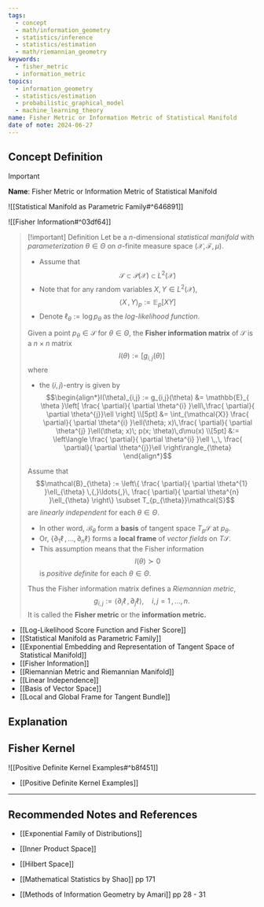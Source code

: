 ```yaml
---
tags:
  - concept
  - math/information_geometry
  - statistics/inference
  - statistics/estimation
  - math/riemannian_geometry
keywords:
  - fisher_metric
  - information_metric
topics:
  - information_geometry
  - statistics/estimation
  - probabilistic_graphical_model
  - machine_learning_theory
name: Fisher Metric or Information Metric of Statistical Manifold
date of note: 2024-06-27
---
```


## Concept Definition

>[!important]
>**Name**: Fisher Metric or Information Metric of Statistical Manifold

![[Statistical Manifold as Parametric Family#^646891]]

![[Fisher Information#^03df64]]

>[!important] Definition
>Let  be a $n$-dimensional *statistical manifold* with *parameterization* $\theta\in \Theta$ on $\sigma$-finite measure space $(\mathcal{X}, \mathscr{F}, \mu)$.
>- Assume that $$\mathcal{S} \subset \mathcal{P}(\mathcal{X}) \subset L^2(\mathcal{X})$$ 
>- Note that for any random variables $X,Y\in L^2(\mathcal{X})$, $$\left\langle  X\,,\,Y  \right\rangle_{p} := \mathbb{E}_{ p }\left[  X Y\right]$$  
>- Denote $\ell_{\theta} := \log p_{\theta}$ as the *log-likelihood function*.
>  
>Given a point $p_{\theta}\in \mathcal{S}$ for $\theta\in \Theta$, the **Fisher information matrix** of $\mathcal{S}$ is a $n\times n$ matrix $$I(\theta) := [g_{i,j}(\theta)]$$ where
>- the $(i,j)$-entry is given by $$\begin{align*}I(\theta)_{i,j} := g_{i,j}(\theta) &=  \mathbb{E}_{ \theta }\left[ \frac{ \partial}{ \partial \theta^{i} }\ell\,\frac{ \partial}{ \partial \theta^{j}}\ell \right] \\[5pt] &= \int_{\mathcal{X}} \frac{ \partial}{ \partial \theta^{i} }\ell(\theta; x)\,\frac{ \partial}{ \partial \theta^{j} }\ell(\theta; x)\; p(x; \theta)\,d\mu(x) \\[5pt] &:= \left\langle \frac{ \partial}{ \partial \theta^{i} }\ell \,,\,  \frac{ \partial}{ \partial \theta^{j}}\ell  \right\rangle_{\theta} \end{align*}$$ 
>  
>Assume that $$\mathcal{B}_{\theta} := \left\{ \frac{ \partial}{ \partial \theta^{1} }\ell_{\theta} \,{,}\ldots{,}\, \frac{ \partial}{ \partial \theta^{n} }\ell_{\theta} \right\} \subset T_{p_{\theta}}\mathcal{S}$$  are *linearly independent* for each $\theta\in \Theta$.
>- In other word,  $\mathcal{B}_{\theta}$ form a **basis** of tangent space $T_{p}\mathcal{S}$ at $p_{\theta}$. 
>- Or, $\{ \partial_{1}\ell \,{,}\ldots{,}\, \partial_{n}\ell\}$ forms a **local frame** of *vector fields* on $T\mathcal{S}$.
>- This assumption means that the Fisher information $$I(\theta) \succ 0$$ is *positive definite* for each $\theta\in \Theta$.
>  
>Thus  the Fisher information matrix defines a *Riemannian metric*, $$g_{i,j} := \left\langle  \partial_{i}\ell\,,\, \partial_{j}\ell   \right\rangle, \quad i,j=1\,{,}\ldots{,}\,n.$$ It is called the **Fisher metric** or the **information metric.**

- [[Log-Likelihood Score Function and Fisher Score]]
- [[Statistical Manifold as Parametric Family]]
- [[Exponential Embedding and Representation of Tangent Space of Statistical Manifold]]
- [[Fisher Information]]
- [[Riemannian Metric and Riemannian Manifold]]
- [[Linear Independence]]
- [[Basis of Vector Space]]
- [[Local and Global Frame for Tangent Bundle]]


## Explanation


## Fisher Kernel

![[Positive Definite Kernel Examples#^b8f451]]

- [[Positive Definite Kernel Examples]]



-----------
##  Recommended Notes and References



- [[Exponential Family of Distributions]]

- [[Inner Product Space]]
- [[Hilbert Space]]


- [[Mathematical Statistics by Shao]] pp 171
- [[Methods of Information Geometry by Amari]] pp 28 - 31